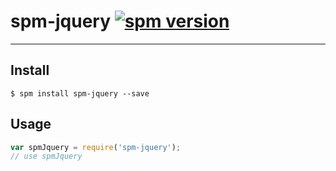 # spm-jquery [![spm version](http://spmjs.io/badge/spm-jquery)](http://spmjs.io/package/spm-jquery)

---



## Install

```
$ spm install spm-jquery --save
```

## Usage

```js
var spmJquery = require('spm-jquery');
// use spmJquery
```
